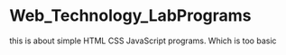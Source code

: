 # Web_Technology_LabPrograms
this is about simple HTML CSS JavaScript programs. Which is too basic 
